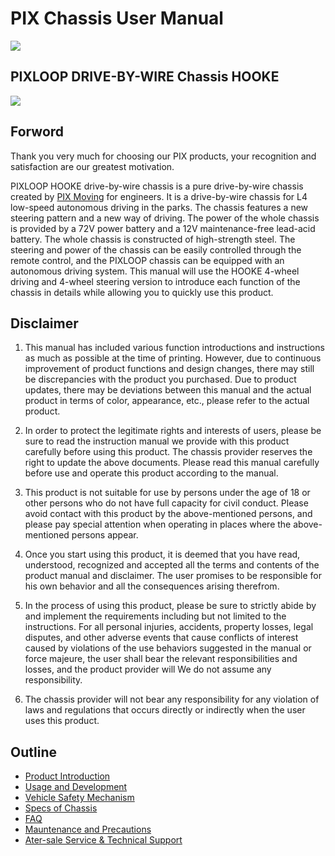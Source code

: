 # PIX Chassis User Manual
![](https://tcs.teambition.net/storage/312sa9364ba5dce3f0f71ac27bdc2e4d40e4?Signature=eyJhbGciOiJIUzI1NiIsInR5cCI6IkpXVCJ9.eyJBcHBJRCI6IjU5Mzc3MGZmODM5NjMyMDAyZTAzNThmMSIsIl9hcHBJZCI6IjU5Mzc3MGZmODM5NjMyMDAyZTAzNThmMSIsIl9vcmdhbml6YXRpb25JZCI6IiIsImV4cCI6MTY4MjU4OTE4MiwiaWF0IjoxNjgxOTg0MzgyLCJyZXNvdXJjZSI6Ii9zdG9yYWdlLzMxMnNhOTM2NGJhNWRjZTNmMGY3MWFjMjdiZGMyZTRkNDBlNCJ9.1rfFmy9H_RQxmLb2V8S6DKvbwRZqxXCBOtcQh_bFE8Q&download=image.png "")


## PIXLOOP DRIVE-BY-WIRE Chassis HOOKE

![](https://tcs.teambition.net/storage/312s2327d1b8d2003cb743ba4160a0ec350f?Signature=eyJhbGciOiJIUzI1NiIsInR5cCI6IkpXVCJ9.eyJBcHBJRCI6IjU5Mzc3MGZmODM5NjMyMDAyZTAzNThmMSIsIl9hcHBJZCI6IjU5Mzc3MGZmODM5NjMyMDAyZTAzNThmMSIsIl9vcmdhbml6YXRpb25JZCI6IiIsImV4cCI6MTY4MjU4OTE4MiwiaWF0IjoxNjgxOTg0MzgyLCJyZXNvdXJjZSI6Ii9zdG9yYWdlLzMxMnMyMzI3ZDFiOGQyMDAzY2I3NDNiYTQxNjBhMGVjMzUwZiJ9.6bIRxcb9SXyBnbM4nLWxmXB5XffAFk3K9U5UnVoiM7M&download=image.png "")

## Forword

Thank you very much for choosing our PIX products, your recognition and satisfaction are our greatest motivation.

PIXLOOP HOOKE drive-by-wire chassis is a pure drive-by-wire chassis created by [PIX Moving](https://www.pixmoving.com) for engineers. It is a drive-by-wire chassis for L4 low-speed autonomous driving in the parks. The chassis features a new steering pattern and a new way of driving. The power of the whole chassis is provided by a 72V power battery and a 12V maintenance-free lead-acid battery. The whole chassis is constructed of high-strength steel. The steering and power of the chassis can be easily controlled through the remote control, and the PIXLOOP chassis can be equipped with an autonomous driving system. This manual will use the HOOKE 4-wheel driving and 4-wheel steering version to introduce each function of the chassis in details while allowing you to quickly use this product.

## Disclaimer

1. This manual has included various function introductions and instructions as much as possible at the time of printing. However, due to continuous improvement of product functions and design changes, there may still be discrepancies with the product you purchased. Due to product updates, there may be deviations between this manual and the actual product in terms of color, appearance, etc., please refer to the actual product.

2. In order to protect the legitimate rights and interests of users, please be sure to read the instruction manual we provide with this product carefully before using this product. The chassis provider reserves the right to update the above documents. Please read this manual carefully before use and operate this product according to the manual.

3. This product is not suitable for use by persons under the age of 18 or other persons who do not have full capacity for civil conduct. Please avoid contact with this product by the above-mentioned persons, and please pay special attention when operating in places where the above-mentioned persons appear.

4. Once you start using this product, it is deemed that you have read, understood, recognized and accepted all the terms and contents of the product manual and disclaimer. The user promises to be responsible for his own behavior and all the consequences arising therefrom.

5. In the process of using this product, please be sure to strictly abide by and implement the requirements including but not limited to the instructions. For all personal injuries, accidents, property losses, legal disputes, and other adverse events that cause conflicts of interest caused by violations of the use behaviors suggested in the manual or force majeure, the user shall bear the relevant responsibilities and losses, and the product provider will We do not assume any responsibility.

6. The chassis provider will not bear any responsibility for any violation of laws and regulations that occurs directly or indirectly when the user uses this product.

## Outline
- [Product Introduction](product-introduction.md)
- [Usage and Development](usage-and-development.md)
- [Vehicle Safety Mechanism](vehicle-safety-mechanism.md)
- [Specs of Chassis](specs.md)
- [FAQ](FAQ.md)
- [Mauntenance and Precautions](maintenance-and-precautions.md)
- [Ater-sale Service & Technical Support](after-sale-service-and-technical-support.md)